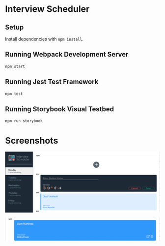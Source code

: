 # Interview Scheduler

## Setup

Install dependencies with `npm install`.

## Running Webpack Development Server

```sh
npm start
```

## Running Jest Test Framework

```sh
npm test
```

## Running Storybook Visual Testbed

```sh
npm run storybook
```

# Screenshots
!["Appointment sample view and form"](https://github.com/fltfx/scheduler/blob/master/docs/appointment-view-form.png)

!["Appointment edit and delete"](https://github.com/fltfx/scheduler/blob/master/docs/appointment-edit-delete.png)
